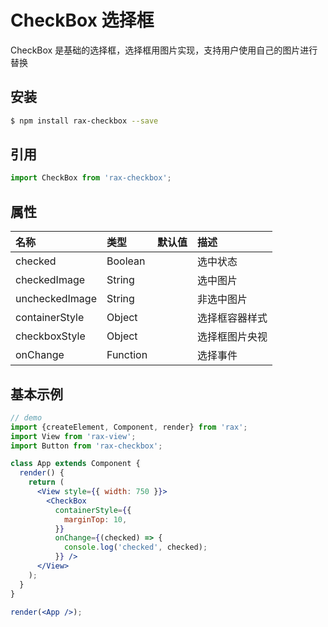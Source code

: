 # CheckBox 选择框

CheckBox 是基础的选择框，选择框用图片实现，支持用户使用自己的图片进行替换

## 安装

```bash
$ npm install rax-checkbox --save
```

## 引用

```jsx
import CheckBox from 'rax-checkbox';
```

## 属性

| 名称      | 类型       | 默认值  | 描述   |
| :------ | :------- | :--- | :--- |
| checked | Boolean |      | 选中状态 |
| checkedImage | String |      | 选中图片 |
| uncheckedImage | String |      | 非选中图片 |
| containerStyle | Object |      | 选择框容器样式 |
| checkboxStyle | Object |      | 选择框图片央视 |
| onChange | Function |      | 选择事件 |

## 基本示例

```jsx
// demo
import {createElement, Component, render} from 'rax';
import View from 'rax-view';
import Button from 'rax-checkbox';

class App extends Component {
  render() {
    return (
      <View style={{ width: 750 }}>
        <CheckBox 
          containerStyle={{
            marginTop: 10,
          }}
          onChange={(checked) => {
            console.log('checked', checked);
          }} />
      </View>
    );
  }
}

render(<App />);
```